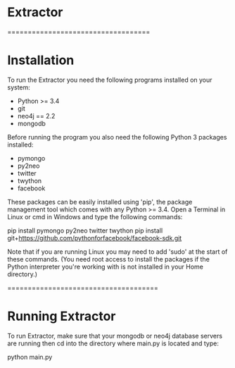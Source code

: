 # Extractor
===================================

# Installation

To run the Extractor you need the following programs installed on your system:

* Python >= 3.4
* git
* neo4j == 2.2
* mongodb 

Before running the program you also need the following Python 3 packages installed:
 
* pymongo
* py2neo
* twitter
* twython
* facebook

These packages can be easily installed using  'pip', the package management tool
which comes with any Python >= 3.4. Open a Terminal in Linux or cmd in Windows and type
the following commands:

pip install pymongo py2neo twitter twython 
pip install git+https://github.com/pythonforfacebook/facebook-sdk.git

Note that if you are running Linux you may need to add 'sudo' at the start of these 
commands. (You need root access to install the packages if the Python interpreter you're
working with is not installed in your Home directory.)

=====================================

# Running Extractor

To run Extractor, make sure that your mongodb or neo4j database servers are running then 
cd into the directory where main.py is located and type:

python main.py


